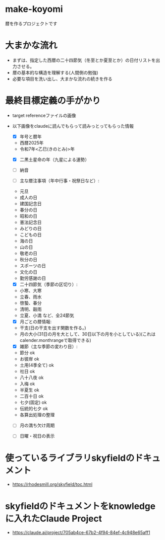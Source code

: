 # make-koyomi
暦を作るプロジェクトです

# 大まかな流れ
- まずは、指定した西暦の二十四節気（冬至とか夏至とか）の日付リストを出力させる。
- 暦の基本的な構造を理解する(人間側の勉強)
- 必要な項目を洗い出し、大まかな流れの続きを作る

# 最終目標定義の手がかり
- target referenceファイルの画像
- 以下画像をclaudeに読んでもらって読みっとってもらった情報

    - [x] 年号と暦年
    - 西暦2025年
    - 令和7年<乙巳(きのとみ)>年

    - [x] 二黒土星命の年（九星による運勢）

    - [ ] 納音

    - [ ] 主な暦注事項（年中行事・祝祭日など）:
    - 元旦
    - 成人の日
    - 建国記念日
    - 春分の日
    - 昭和の日
    - 憲法記念日
    - みどりの日
    - こどもの日
    - 海の日
    - 山の日
    - 敬老の日
    - 秋分の日
    - スポーツの日
    - 文化の日
    - 勤労感謝の日

    - [x] 二十四節気（季節の区切り）:
    - 小寒、大寒
    - 立春、雨水
    - 啓蟄、春分
    - 清明、穀雨
    - 立夏、小満
    など、全24節気

    - [x] 月ごとの暦情報:
    - 干支(日の干支を出す関数を作る。)
    - 月の大小(31日の月を大として、30日以下の月を小としている)(これはcalender.monthrangeで取得できる)

    - [x] 雑節（主な季節の変わり目）:
    - 節分 ok
    - お彼岸 ok
    - 土用(4季全て) ok 
    - 社日 ok
    - 八十八夜 ok
    - 入梅 ok
    - 半夏生 ok
    - 二百十日 ok 
    - 七夕(固定) ok
    - 伝統的七夕 ok
    - 各算出処理の整理

    - [ ] 月の満ち欠け周期

    - [ ] 日曜・祝日の表示

# 使っているライブラリskyfieldのドキュメント
- https://rhodesmill.org/skyfield/toc.html

# skyfieldのドキュメントをknowledgeに入れたClaude Project
- https://claude.ai/project/705ab4ce-67b2-4f94-84ef-4c948e65aff1